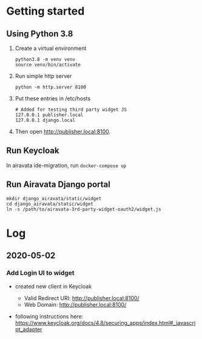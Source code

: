 # Getting started

## Using Python 3.8

1. Create a virtual environment

   ```
   python3.8 -m venv venv
   source venv/bin/activate
   ```

2. Run simple http server

   ```
   python -m http.server 8100
   ```

3. Put these entries in /etc/hosts

   ```
   # Added for testing third party widget JS
   127.0.0.1 publisher.local
   127.0.0.1 django.local
   ```

4. Then open http://publisher.local:8100.

## Run Keycloak

In airavata ide-migration, run `docker-compose up`

## Run Airavata Django portal

```
mkdir django_airavata/static/widget
cd django_airavata/static/widget
ln -s /path/to/airavata-3rd-party-widget-oauth2/widget.js
```

# Log

## 2020-05-02

### Add Login UI to widget

- created new client in Keycloak
    - Valid Redirect URI: http://publisher.local:8100/
    - Web Domain: http://publisher.local:8100/

- following instructions here: https://www.keycloak.org/docs/4.8/securing_apps/index.html#_javascript_adapter



